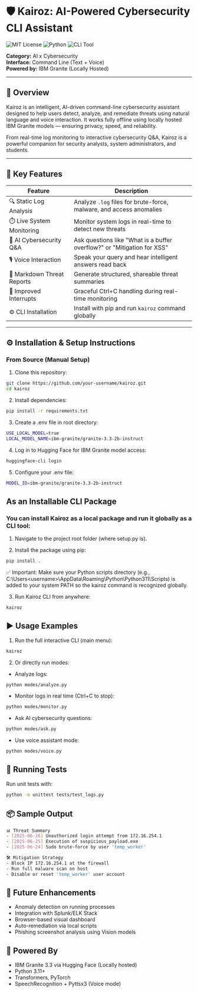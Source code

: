 # 🛡️ Kairoz: AI-Powered Cybersecurity CLI Assistant

![MIT License](https://img.shields.io/badge/license-MIT-blue.svg)
![Python](https://img.shields.io/badge/python-3.11+-brightgreen)
![CLI Tool](https://img.shields.io/badge/interface-CLI-informational)

**Category:** AI x Cybersecurity  
**Interface:** Command Line (Text + Voice)  
**Powered by:** IBM Granite (Locally Hosted)

---

## 🚀 Overview

Kairoz is an intelligent, AI-driven command-line cybersecurity assistant designed to help users detect, analyze, and remediate threats using natural language and voice interaction. It works fully offline using locally hosted IBM Granite models — ensuring privacy, speed, and reliability.

From real-time log monitoring to interactive cybersecurity Q&A, Kairoz is a powerful companion for security analysts, system administrators, and students.

---

## 🧩 Key Features

| Feature                   | Description                                                                 |
|---------------------------|-----------------------------------------------------------------------------|
| 🔍 Static Log Analysis     | Analyze `.log` files for brute-force, malware, and access anomalies         |
| ⏱️ Live System Monitoring   | Monitor system logs in real-time to detect new threats                     |
| 🧠 AI Cybersecurity Q&A     | Ask questions like "What is a buffer overflow?" or "Mitigation for XSS"     |
| 🎙️ Voice Interaction        | Speak your query and hear intelligent answers read back                    |
| 📄 Markdown Threat Reports | Generate structured, shareable threat summaries                            |
| 🛑 Improved Interrupts     | Graceful Ctrl+C handling during real-time monitoring                        |
| ⚙️ CLI Installation         | Install with pip and run `kairoz` command globally                         |

---

## ⚙️ Installation & Setup Instructions

### From Source (Manual Setup)

1. Clone this repository:

```bash
git clone https://github.com/your-username/kairoz.git
cd kairoz
```

2. Install dependencies:
```bash
pip install -r requirements.txt
```

3. Create a .env file in root directory:
```bash
USE_LOCAL_MODEL=true
LOCAL_MODEL_NAME=ibm-granite/granite-3.3-2b-instruct
```

4. Log in to Hugging Face for IBM Granite model access:
```bash
huggingface-cli login
```

5. Configure your .env file:
```bash
MODEL_ID=ibm-granite/granite-3.3-2b-instruct
```

## As an Installable CLI Package

### You can install Kairoz as a local package and run it globally as a CLI tool:

1. Navigate to the project root folder (where setup.py is).

2. Install the package using pip:
```bash
pip install .
``` 
✅ Important: Make sure your Python scripts directory
(e.g., C:\Users\<username>\AppData\Roaming\Python\Python311\Scripts)
is added to your system PATH so the kairoz command is recognized globally.

3. Run Kairoz CLI from anywhere:
```bash
kairoz
```

## ▶️ Usage Examples

1. Run the full interactive CLI (main menu):
```bash
kairoz
```

2. Or directly run modes:

- Analyze logs:
```bash
python modes/analyze.py
```

- Monitor logs in real time (Ctrl+C to stop):
```bash
python modes/monitor.py
```

- Ask AI cybersecurity questions:
```bash
python modes/ask.py
```

- Use voice assistant mode:
```bash
python modes/voice.py
```

## 🧪 Running Tests

Run unit tests with:
```bash
python -m unittest tests/test_logs.py
```

## 📦 Sample Output
```bash
📊 Threat Summary
- [2025-06-26] Unauthorized login attempt from 172.16.254.1
- [2025-06-25] Execution of suspicious_payload.exe
- [2025-06-24] Sudo brute-force by user 'temp_worker'

🛠️ Mitigation Strategy
- Block IP 172.16.254.1 at the firewall
- Run full malware scan on host
- Disable or reset 'temp_worker' user account
```

## 🔮 Future Enhancements

- Anomaly detection on running processes
- Integration with Splunk/ELK Stack
- Browser-based visual dashboard
- Auto-remediation via local scripts
- Phishing screenshot analysis using Vision models


## 🧠 Powered By

- IBM Granite 3.3 via Hugging Face (Locally hosted)
- Python 3.11+
- Transformers, PyTorch
- SpeechRecognition + Pyttsx3 (Voice mode)

